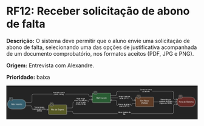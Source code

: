 # RF12: Receber solicitação de abono de falta

**Descrição:** O sistema deve permitir que o aluno envie uma solicitação de abono de falta, selecionando uma das opções de justificativa acompanhada de um documento comprobatório, nos formatos aceitos (PDF, JPG e PNG).

**Origem:** Entrevista com Alexandre.

**Prioridade:** baixa

![Diagrama do Grafo](../../diagrams/diagramadeestados.jpg)
